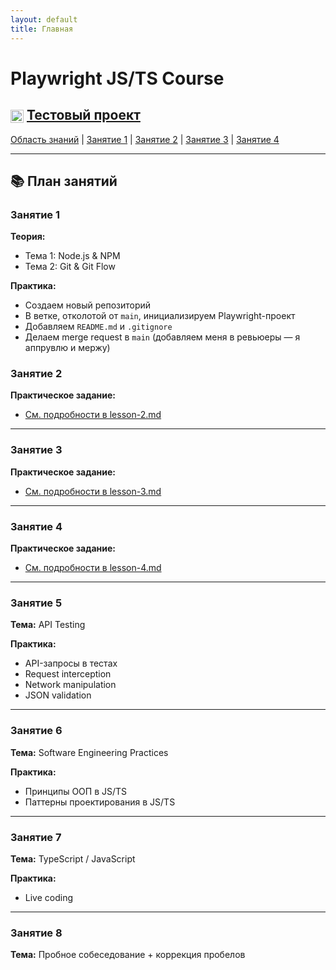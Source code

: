 ```yaml
---
layout: default
title: Главная
---
```


# Playwright JS/TS Course

## <img src="https://github.githubassets.com/images/modules/logos_page/GitHub-Mark.png" alt="GitHub logo" style="height:1em;vertical-align:middle;"> [Тестовый проект](https://github.com/Iraklyweb/aqa)

[Область знаний](knowledge-scope.md) | [Занятие 1](lessons/lesson-1.md) | [Занятие 2](lessons/lesson-2.md) | [Занятие 3](lessons/lesson-3.md) | [Занятие 4](lessons/lesson-4.md)

---

## 📚 План занятий

### Занятие 1
**Теория:**
- Тема 1: Node.js & NPM
- Тема 2: Git & Git Flow

**Практика:**
- Создаем новый репозиторий
- В ветке, отколотой от `main`, инициализируем Playwright-проект
- Добавляем `README.md` и `.gitignore`
- Делаем merge request в `main` (добавляем меня в ревьюеры — я аппрувлю и мержу)

### Занятие 2
**Практическое задание:**
- [См. подробности в lesson-2.md](lessons/lesson-2.md)

---

### Занятие 3
**Практическое задание:**
- [См. подробности в lesson-3.md](lessons/lesson-3.md)

---

### Занятие 4
**Практическое задание:**
- [См. подробности в lesson-4.md](lessons/lesson-4.md)

---

### Занятие 5
**Тема:** API Testing

**Практика:**
- API-запросы в тестах
- Request interception
- Network manipulation
- JSON validation

---

### Занятие 6
**Тема:** Software Engineering Practices

**Практика:**
- Принципы ООП в JS/TS
- Паттерны проектирования в JS/TS

---

### Занятие 7
**Тема:** TypeScript / JavaScript

**Практика:**
- Live coding

---

### Занятие 8
**Тема:** Пробное собеседование + коррекция пробелов 